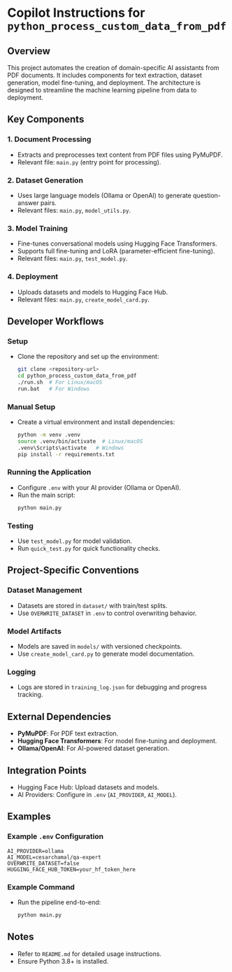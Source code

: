 # Copilot Instructions for `python_process_custom_data_from_pdf`

## Overview
This project automates the creation of domain-specific AI assistants from PDF documents. It includes components for text extraction, dataset generation, model fine-tuning, and deployment. The architecture is designed to streamline the machine learning pipeline from data to deployment.

## Key Components

### 1. **Document Processing**
- Extracts and preprocesses text content from PDF files using PyMuPDF.
- Relevant file: `main.py` (entry point for processing).

### 2. **Dataset Generation**
- Uses large language models (Ollama or OpenAI) to generate question-answer pairs.
- Relevant files: `main.py`, `model_utils.py`.

### 3. **Model Training**
- Fine-tunes conversational models using Hugging Face Transformers.
- Supports full fine-tuning and LoRA (parameter-efficient fine-tuning).
- Relevant files: `main.py`, `test_model.py`.

### 4. **Deployment**
- Uploads datasets and models to Hugging Face Hub.
- Relevant files: `main.py`, `create_model_card.py`.

## Developer Workflows

### Setup
- Clone the repository and set up the environment:
  ```bash
  git clone <repository-url>
  cd python_process_custom_data_from_pdf
  ./run.sh  # For Linux/macOS
  run.bat   # For Windows
  ```

### Manual Setup
- Create a virtual environment and install dependencies:
  ```bash
  python -m venv .venv
  source .venv/bin/activate  # Linux/macOS
  .venv\Scripts\activate   # Windows
  pip install -r requirements.txt
  ```

### Running the Application
- Configure `.env` with your AI provider (Ollama or OpenAI).
- Run the main script:
  ```bash
  python main.py
  ```

### Testing
- Use `test_model.py` for model validation.
- Run `quick_test.py` for quick functionality checks.

## Project-Specific Conventions

### Dataset Management
- Datasets are stored in `dataset/` with train/test splits.
- Use `OVERWRITE_DATASET` in `.env` to control overwriting behavior.

### Model Artifacts
- Models are saved in `models/` with versioned checkpoints.
- Use `create_model_card.py` to generate model documentation.

### Logging
- Logs are stored in `training_log.json` for debugging and progress tracking.

## External Dependencies
- **PyMuPDF**: For PDF text extraction.
- **Hugging Face Transformers**: For model fine-tuning and deployment.
- **Ollama/OpenAI**: For AI-powered dataset generation.

## Integration Points
- Hugging Face Hub: Upload datasets and models.
- AI Providers: Configure in `.env` (`AI_PROVIDER`, `AI_MODEL`).

## Examples

### Example `.env` Configuration
```env
AI_PROVIDER=ollama
AI_MODEL=cesarchamal/qa-expert
OVERWRITE_DATASET=false
HUGGING_FACE_HUB_TOKEN=your_hf_token_here
```

### Example Command
- Run the pipeline end-to-end:
  ```bash
  python main.py
  ```

## Notes
- Refer to `README.md` for detailed usage instructions.
- Ensure Python 3.8+ is installed.